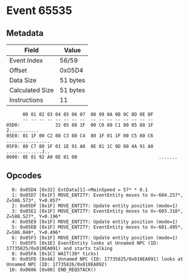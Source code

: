 # Event 65535

## Metadata

| Field           | Value    |
|-----------------|----------|
| Event Index     | 56/59    |
| Offset          | 0x05D4   |
| Data Size       | 51 bytes |
| Calculated Size | 51 bytes |
| Instructions    | 11       |

```
      00 01 02 03 04 05 06 07  08 09 0A 0B 0C 0D 0E 0F
      -- -- -- -- -- -- -- --  -- -- -- -- -- -- -- --
05D0:             32 05 80 1F  00 C0 80 C1 80 05 80 1F      2...........
05E0: 01 1F 00 C2 80 C3 80 C4  80 1F 01 1F 00 C5 80 C6  ................
05F0: 80 C7 80 1F 01 1E 91 A0  0E 01 1C 9D 80 4A 91 A0  .............J..
0600: 0E 01 92 A0 0E 01 00                              .......         
```

## Opcodes

```
  0: 0x05D4 [0x32] ExtData[1]->MainSpeed = 57* * 0.1
  1: 0x05D7 [0x1F] MOVE_ENTITY: EventEntity moves to X=-604.257*, Z=586.573*, Y=0.057*
  2: 0x05DF [0x1F] MOVE_ENTITY: Update entity position (mode=1)
  3: 0x05E1 [0x1F] MOVE_ENTITY: EventEntity moves to X=-603.318*, Z=588.527*, Y=0.196*
  4: 0x05E9 [0x1F] MOVE_ENTITY: Update entity position (mode=1)
  5: 0x05EB [0x1F] MOVE_ENTITY: EventEntity moves to X=-601.495*, Z=586.040*, Y=0.496*
  6: 0x05F3 [0x1F] MOVE_ENTITY: Update entity position (mode=1)
  7: 0x05F5 [0x1E] EventEntity looks at Unnamed NPC (ID: 17735825/0x010EA091) and starts talking
  8: 0x05FA [0x1C] WAIT(30* ticks)
  9: 0x05FD [0x4A] Unnamed NPC (ID: 17735825/0x010EA091) looks at Unnamed NPC (ID: 17735826/0x010EA092)
 10: 0x0606 [0x00] END_REQSTACK()
```
